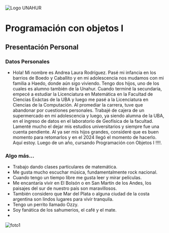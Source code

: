 ![Logo UNAHUR](./UNAHUR.png)

# Programación con objetos I
## Presentación Personal

### Datos Personales
- Hola! Mi nombre es Andrea Laura Rodríguez. Pasé mi infancia en los barrios de Boedo y Caballito y en mi adolescencia nos mudamos con mi familia a Haedo, donde aún sigo viviendo.
Tengo dos hijos, uno de los cuales es alumno también de la Unahur.
Cuando terminé la secundaria, empecé a estudiar la Licenciatura en Matemática en la Facultad de Ciencias Exáctas de la UBA y luego me pasé a la Licenciatura en Ciencias de la Computación. Al promediar la carrera, tuve que abandonar por cuestiones personales.
Trabajé de cajera de un supermercado en mi adolescencia y luego, ya siendo alumna de la UBA, en el ingreso de datos en el laboratorio de Geofísica de la facultad.
Lamenté mucho el dejar mis estudios universitarios y siempre fue una cuenta pendiente. Al ya ser mis hijos grandes, consideré que es buen momento para retomarlos y en el 2024 llegó el momento de hacerlo.
Aquí estoy. Luego de un año, cursando Programación con Objetos I !!!!.

### Algo más...
- Trabajo dando clases particulares de matemática.
- Me gusta mucho escuchar música, fundamentalmente rock nacional.
- Cuando tengo un tiempo libre me gusta leer y mirar películas.
- Me encantaría vivir en El Bolsón o en San Martín de los Andes, los paisajes del sur de nuestro país son maravillosos.
- También considero que Mar del Plata o alguna ciudad de la costa argentina son lindos lugares para vivir tranquila.
- Tengo un perrito llamado Ozzy.
- Soy fanática de los sahumerios, el café y el mate.
- 

  
![foto1](https://github.com/user-attachments/assets/673b74b1-2801-42aa-a834-5ab332552f42)
